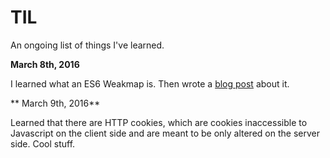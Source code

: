 # TIL
An ongoing list of things I've learned.

**March 8th, 2016**

I learned what an ES6 Weakmap is.  Then wrote a [blog post](http://enfinlay.com/es6/weakmap/til/2016/03/08/til-js-es6-weakmap.html) about it.

** March 9th, 2016**

Learned that there are HTTP cookies, which are cookies inaccessible to Javascript on the client side and are meant to be only altered on the server side.  Cool stuff.
